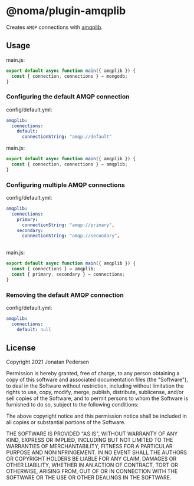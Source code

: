# @noma/plugin-amqplib

Creates `AMQP` connections with [amqplib](https://www.npmjs.com/package/amqplib).

## Usage

main.js:

```js
export default async function main({ amqplib }) {
  const { connection, connections } = mongodb;
}
```
### Configuring the default AMQP connection

config/default.yml:

```yml
amqplib:
  connections:
    default:
      connectionString: "amqp://default"
```

main.js:

```js
export default async function main({ amqplib }) {
  const { connection, connections } = amqplib;
}
```

### Configuring multiple AMQP connections

config/default.yml:

```yml
amqplib:
  connections:
    primary:
      connectionString: "amqp://primary",
    secondary:
      connectionString: "amqp://secondary",
            
```

main.js:

```js
export default async function main({ amqplib }) {
  const { connections } = amqplib;
  const { primary, secondary } = connections;
}
```

### Removing the default AMQP connection

config/default.yml:

```yml
amqplib:
  connections:
    default: null
```

## License

Copyright 2021 Jonatan Pedersen 

Permission is hereby granted, free of charge, to any person obtaining a copy of this software and associated documentation files (the "Software"), to deal in the Software without restriction, including without limitation the rights to use, copy, modify, merge, publish, distribute, sublicense, and/or sell copies of the Software, and to permit persons to whom the Software is furnished to do so, subject to the following conditions:

The above copyright notice and this permission notice shall be included in all copies or substantial portions of the Software.

THE SOFTWARE IS PROVIDED "AS IS", WITHOUT WARRANTY OF ANY KIND, EXPRESS OR IMPLIED, INCLUDING BUT NOT LIMITED TO THE WARRANTIES OF MERCHANTABILITY, FITNESS FOR A PARTICULAR PURPOSE AND NONINFRINGEMENT. IN NO EVENT SHALL THE AUTHORS OR COPYRIGHT HOLDERS BE LIABLE FOR ANY CLAIM, DAMAGES OR OTHER LIABILITY, WHETHER IN AN ACTION OF CONTRACT, TORT OR OTHERWISE, ARISING FROM, OUT OF OR IN CONNECTION WITH THE SOFTWARE OR THE USE OR OTHER DEALINGS IN THE SOFTWARE.
